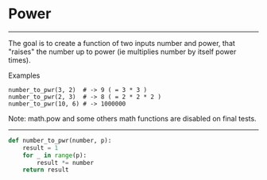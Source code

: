 # Power

---

The goal is to create a function of two inputs number and power, that "raises" the number up to power (ie multiplies number by itself power times).

Examples
```
number_to_pwr(3, 2)  # -> 9 ( = 3 * 3 )
number_to_pwr(2, 3)  # -> 8 ( = 2 * 2 * 2 )
number_to_pwr(10, 6) # -> 1000000
```
Note: math.pow and some others math functions are disabled on final tests.

---

```py
def number_to_pwr(number, p): 
    result = 1
    for _ in range(p):
        result *= number
    return result
```
